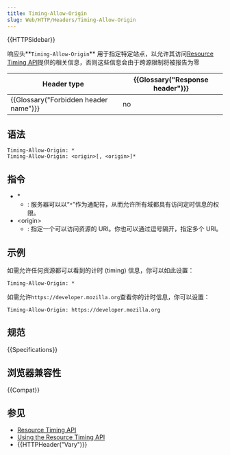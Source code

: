 ```yaml
---
title: Timing-Allow-Origin
slug: Web/HTTP/Headers/Timing-Allow-Origin
---
```

{{HTTPSidebar}}

响应头**`Timing-Allow-Origin`** 用于指定特定站点，以允许其访问[Resource Timing API](/zh-CN/docs/Web/API/Resource_Timing_API)提供的相关信息，否则这些信息会由于跨源限制将被报告为零

| Header type                                      | {{Glossary("Response header")}} |
| ------------------------------------------------ | ---------------------------------------- |
| {{Glossary("Forbidden header name")}} | no                                       |

## 语法

```plain
Timing-Allow-Origin: *
Timing-Allow-Origin: <origin>[, <origin>]*
```

## 指令

- \*
  - : 服务器可以以“`*`”作为通配符，从而允许所有域都具有访问定时信息的权限。
- \<origin>
  - : 指定一个可以访问资源的 URI。你也可以通过逗号隔开，指定多个 URI。

## 示例

如需允许任何资源都可以看到的计时 (timing) 信息，你可以如此设置：

```plain
Timing-Allow-Origin: *
```

如需允许`https://developer.mozilla.org`查看你的计时信息，你可以设置：

```plain
Timing-Allow-Origin: https://developer.mozilla.org
```

## 规范

{{Specifications}}

## 浏览器兼容性

{{Compat}}

## 参见

- [Resource Timing API](/zh-CN/docs/Web/API/Resource_Timing_API)
- [Using the Resource Timing API](/zh-CN/docs/Web/API/Resource_Timing_API/Using_the_Resource_Timing_API)
- {{HTTPHeader("Vary")}}
